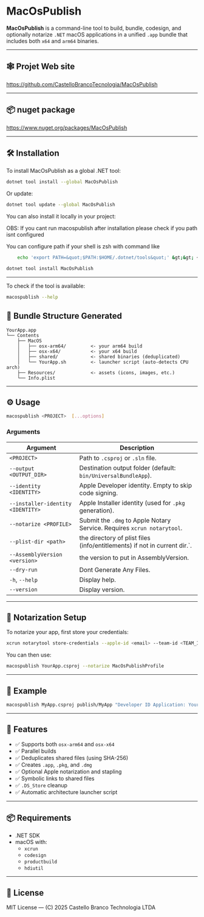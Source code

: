 # MacOsPublish

**MacOsPublish** is a command-line tool to build, bundle, codesign, and optionally notarize `.NET` macOS applications in a unified `.app` bundle that includes both `x64` and `arm64` binaries.

---

## 🕸️ Projet Web site

https://github.com/CastelloBrancoTecnologia/MacOsPublish

---

## 📦 nuget package 

https://www.nuget.org/packages/MacOsPublish

---

## 🛠️ Installation

To install MacOsPublish as a global .NET tool:

```bash
dotnet tool install --global MacOsPublish
```

Or update:

```bash
dotnet tool update --global MacOsPublish
```

You can also install it locally in your project:

OBS: If you cant run macospublish after installation please check if you path isnt configured 

You can configure path if your shell is zsh with command like 

```bash
    echo 'export PATH=&quot;$PATH:$HOME/.dotnet/tools&quot;' &gt;&gt; ~/.zshrc
```


```bash
dotnet tool install MacOsPublish
```

---

To check if the tool is available:

```bash
macospublish --help
```

## 🧱 Bundle Structure Generated

```
YourApp.app
└── Contents
    ├── MacOS
    │   ├── osx-arm64/         <- your arm64 build
    │   ├── osx-x64/           <- your x64 build
    │   ├── shared/            <- shared binaries (deduplicated)
    │   └── YourApp.sh         <- launcher script (auto-detects CPU arch)
    ├── Resources/             <- assets (icons, images, etc.)
    └── Info.plist
```

---

## ⚙️ Usage

```bash
macospublish <PROJECT>  [...options]
```

### Arguments

| Argument                          | Description                                                               |
|-----------------------------------|---------------------------------------------------------------------------|
| `<PROJECT>`                       | Path to `.csproj` or `.sln` file.                                         |
| `--output <OUTPUT_DIR>`           | Destination output folder (default: `bin/UniversalBundleApp`).            |
| `--identity <IDENTITY>`           | Apple Developer identity. Empty to skip code signing.                     |
| `--installer-identity <IDENTITY>` | Apple Installer identity (used for `.pkg` generation).                    |
| `--notarize <PROFILE>`            | Submit the `.dmg` to Apple Notary Service. Requires `xcrun notarytool`.   |
| `--plist-dir <path>`              | the directory of plist files (info/entitlements) if not in current dir.`. |
| `--AssemblyVersion <version>`     | the version to put in AssemblyVersion.                                    |
| `--dry-run`                       | Dont Generate Any Files.                                                  |
| `-h`, `--help`                    | Display help.                                                             |
| `--version`                       | Display version.                                                          |

---

## 🔐 Notarization Setup

To notarize your app, first store your credentials:

```bash
xcrun notarytool store-credentials --apple-id <email> --team-id <TEAM_ID> --password <app-password> --keychain-profile "MacOsPublishProfile"
```

You can then use:

```bash
macospublish YourApp.csproj --notarize MacOsPublishProfile
```

---

## 🔗 Example

```bash
macospublish MyApp.csproj publish/MyApp "Developer ID Application: Your Name (TEAMID)" "Developer ID Installer: Your Name (TEAMID)" --notarize MacOsPublishProfile
```

---

## 🧠 Features

- ✅ Supports both `osx-arm64` and `osx-x64`
- ✅ Parallel builds
- ✅ Deduplicates shared files (using SHA-256)
- ✅ Creates `.app`, `.pkg`, and `.dmg`
- ✅ Optional Apple notarization and stapling
- ✅ Symbolic links to shared files
- ✅ `.DS_Store` cleanup
- ✅ Automatic architecture launcher script

---

## 📦 Requirements

- .NET SDK
- macOS with:
  - `xcrun`
  - `codesign`
  - `productbuild`
  - `hdiutil`

---

## 📄 License

MIT License — (C) 2025 Castello Branco Technologia LTDA
